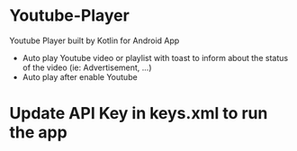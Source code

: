 # Youtube-Player
Youtube Player built by Kotlin for Android App
- Auto play Youtube video or playlist with toast to inform about the status of the video (ie: Advertisement, ...)
- Auto play after enable Youtube
# Update API Key in keys.xml to run the app
